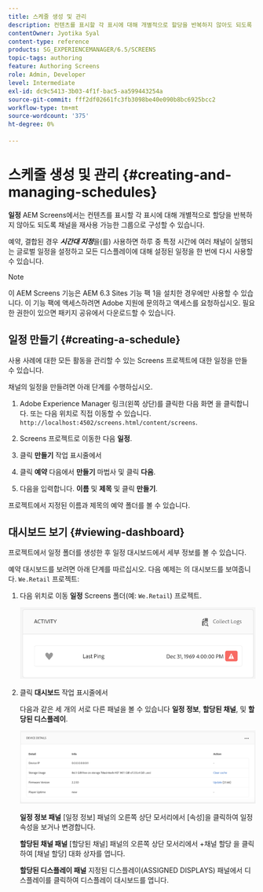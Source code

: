 ```yaml
---
title: 스케줄 생성 및 관리
description: 컨텐츠를 표시할 각 표시에 대해 개별적으로 할당을 반복하지 않아도 되도록 채널을 재사용 가능한 그룹으로 구성할 수 있는 일정에 대해 알아봅니다.
contentOwner: Jyotika Syal
content-type: reference
products: SG_EXPERIENCEMANAGER/6.5/SCREENS
topic-tags: authoring
feature: Authoring Screens
role: Admin, Developer
level: Intermediate
exl-id: dc9c5413-3b03-4f1f-bac5-aa599443254a
source-git-commit: fff2df02661fc3fb3098be40e090b8bc6925bcc2
workflow-type: tm+mt
source-wordcount: '375'
ht-degree: 0%

---
```


# 스케줄 생성 및 관리 {#creating-and-managing-schedules}

**일정** AEM Screens에서는 컨텐츠를 표시할 각 표시에 대해 개별적으로 할당을 반복하지 않아도 되도록 채널을 재사용 가능한 그룹으로 구성할 수 있습니다.

예약, 결합된 경우 ***시간대 지정***&#x200B;을(를) 사용하면 하루 중 특정 시간에 여러 채널이 실행되는 글로벌 일정을 설정하고 모든 디스플레이에 대해 설정된 일정을 한 번에 다시 사용할 수 있습니다.

>[!NOTE]
>
>이 AEM Screens 기능은 AEM 6.3 Sites 기능 팩 1을 설치한 경우에만 사용할 수 있습니다. 이 기능 팩에 액세스하려면 Adobe 지원에 문의하고 액세스를 요청하십시오. 필요한 권한이 있으면 패키지 공유에서 다운로드할 수 있습니다.

## 일정 만들기 {#creating-a-schedule}

사용 사례에 대한 모든 활동을 관리할 수 있는 Screens 프로젝트에 대한 일정을 만들 수 있습니다.

채널의 일정을 만들려면 아래 단계를 수행하십시오.

1. Adobe Experience Manager 링크(왼쪽 상단)를 클릭한 다음 화면 을 클릭합니다. 또는 다음 위치로 직접 이동할 수 있습니다. `http://localhost:4502/screens.html/content/screens`.
1. Screens 프로젝트로 이동한 다음 **일정**.
1. 클릭 **만들기** 작업 표시줄에서
1. 클릭 **예약** 다음에서 **만들기** 마법사 및 클릭 **다음**.

1. 다음을 입력합니다. **이름** 및 **제목** 및 클릭 **만들기**.

프로젝트에서 지정된 이름과 제목의 예약 폴더를 볼 수 있습니다.


## 대시보드 보기 {#viewing-dashboard}

프로젝트에서 일정 폴더를 생성한 후 일정 대시보드에서 세부 정보를 볼 수 있습니다.

예약 대시보드를 보려면 아래 단계를 따르십시오. 다음 예제는 의 대시보드를 보여줍니다. `We.Retail` 프로젝트:

1. 다음 위치로 이동 **일정** Screens 폴더(예: `We.Retail`) 프로젝트.

   ![chlimage_1](assets/chlimage_1.png)

1. 클릭 **대시보드** 작업 표시줄에서

   다음과 같은 세 개의 서로 다른 패널을 볼 수 있습니다 **일정 정보**, **할당된 채널**, 및 **할당된 디스플레이**.

   ![chlimage_1-1](assets/chlimage_1-1.png)

   **일정 정보 패널** [일정 정보] 패널의 오른쪽 상단 모서리에서 [속성]을 클릭하여 일정 속성을 보거나 변경합니다.

   **할당된 채널 패널** [할당된 채널] 패널의 오른쪽 상단 모서리에서 +채널 할당 을 클릭하여 [채널 할당] 대화 상자를 엽니다.

   **할당된 디스플레이 패널** 지정된 디스플레이(ASSIGNED DISPLAYS) 패널에서 디스플레이를 클릭하여 디스플레이 대시보드를 엽니다.
